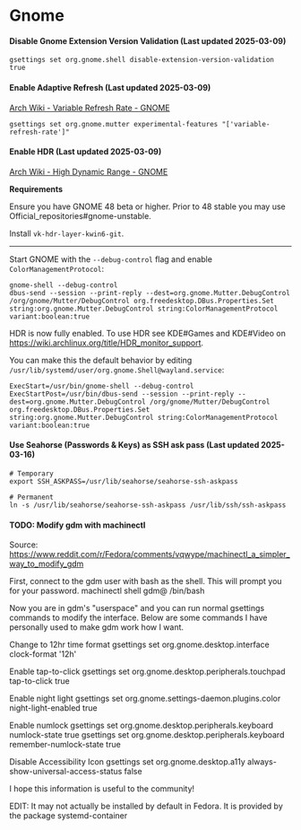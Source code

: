 # Gnome

#### Disable Gnome Extension Version Validation (Last updated 2025-03-09)

```shell
gsettings set org.gnome.shell disable-extension-version-validation true
```

#### Enable Adaptive Refresh (Last updated 2025-03-09)
[Arch Wiki - Variable Refresh Rate - GNOME](https://wiki.archlinux.org/title/Variable_refresh_rate#GNOME)

```shell
gsettings set org.gnome.mutter experimental-features "['variable-refresh-rate']"
```

#### Enable HDR (Last updated 2025-03-09)
[Arch Wiki - High Dynamic Range - GNOME](https://wiki.archlinux.org/title/HDR_monitor_support#GNOME)

**Requirements**

Ensure you have GNOME 48 beta or higher. Prior to 48 stable you may use Official_repositories#gnome-unstable.

Install `vk-hdr-layer-kwin6-git`.

---

Start GNOME with the `--debug-control` flag and enable `ColorManagementProtocol`:

```shell
gnome-shell --debug-control
dbus-send --session --print-reply --dest=org.gnome.Mutter.DebugControl /org/gnome/Mutter/DebugControl org.freedesktop.DBus.Properties.Set string:org.gnome.Mutter.DebugControl string:ColorManagementProtocol variant:boolean:true
```
HDR is now fully enabled. To use HDR see KDE#Games and KDE#Video on https://wiki.archlinux.org/title/HDR_monitor_support.

You can make this the default behavior by editing `/usr/lib/systemd/user/org.gnome.Shell@wayland.service`:
```shell
ExecStart=/usr/bin/gnome-shell --debug-control
ExecStartPost=/usr/bin/dbus-send --session --print-reply --dest=org.gnome.Mutter.DebugControl /org/gnome/Mutter/DebugControl org.freedesktop.DBus.Properties.Set string:org.gnome.Mutter.DebugControl string:ColorManagementProtocol variant:boolean:true
```

#### Use Seahorse (Passwords & Keys) as SSH ask pass (Last updated 2025-03-16)

```shell
# Temporary
export SSH_ASKPASS=/usr/lib/seahorse/seahorse-ssh-askpass

# Permanent
ln -s /usr/lib/seahorse/seahorse-ssh-askpass /usr/lib/ssh/ssh-askpass
```

#### TODO: Modify gdm with machinectl

Source: https://www.reddit.com/r/Fedora/comments/vqwype/machinectl_a_simpler_way_to_modify_gdm

 First, connect to the gdm user with bash as the shell. This will prompt you for your password.
machinectl shell gdm@ /bin/bash

Now you are in gdm's "userspace" and you can run normal gsettings commands to modify the interface. Below are some commands I have personally used to make gdm work how I want.

Change to 12hr time format
gsettings set org.gnome.desktop.interface clock-format '12h'

Enable tap-to-click
gsettings set org.gnome.desktop.peripherals.touchpad tap-to-click true

Enable night light
gsettings set org.gnome.settings-daemon.plugins.color night-light-enabled true

Enable numlock
gsettings set org.gnome.desktop.peripherals.keyboard numlock-state true
gsettings set org.gnome.desktop.peripherals.keyboard remember-numlock-state true

Disable Accessibility Icon
gsettings set org.gnome.desktop.a11y always-show-universal-access-status false

I hope this information is useful to the community!

EDIT: It may not actually be installed by default in Fedora. It is provided by the package systemd-container 
